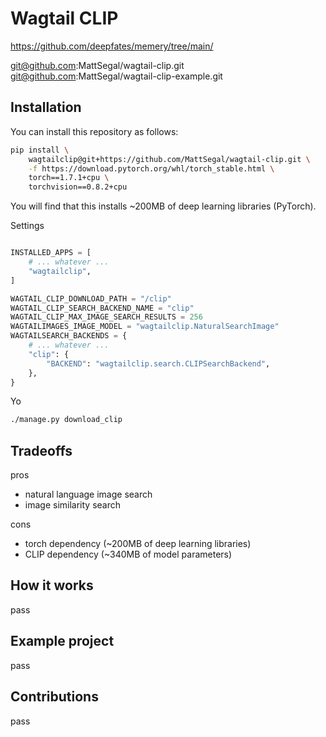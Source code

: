 # Wagtail CLIP

https://github.com/deepfates/memery/tree/main/

git@github.com:MattSegal/wagtail-clip.git
git@github.com:MattSegal/wagtail-clip-example.git

## Installation

You can install this repository as follows:

```bash
pip install \
    wagtailclip@git+https://github.com/MattSegal/wagtail-clip.git \
    -f https://download.pytorch.org/whl/torch_stable.html \
    torch==1.7.1+cpu \
    torchvision==0.8.2+cpu
```

You will find that this installs ~200MB of deep learning libraries (PyTorch).

Settings

```python

INSTALLED_APPS = [
    # ... whatever ...
    "wagtailclip",
]

WAGTAIL_CLIP_DOWNLOAD_PATH = "/clip"
WAGTAIL_CLIP_SEARCH_BACKEND_NAME = "clip"
WAGTAIL_CLIP_MAX_IMAGE_SEARCH_RESULTS = 256
WAGTAILIMAGES_IMAGE_MODEL = "wagtailclip.NaturalSearchImage"
WAGTAILSEARCH_BACKENDS = {
    # ... whatever ...
    "clip": {
        "BACKEND": "wagtailclip.search.CLIPSearchBackend",
    },
}
```

Yo

```bash
./manage.py download_clip
```

## Tradeoffs

pros

- natural language image search
- image similarity search

cons

- torch dependency (~200MB of deep learning libraries)
- CLIP dependency (~340MB of model parameters)

## How it works

pass

## Example project

pass

## Contributions

pass
